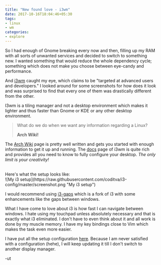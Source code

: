 ```yaml
---
title: "New found love - i3wm"
date: 2017-10-16T18:04:46+05:30
tags:
- linux
- wm
categories:
- explore
---
```


So I had enough of Gnome breaking every now and then, filling up my RAM with
all sorts of unwanted services and decided to switch to something new. I wanted
something that would reduce the whole dependency cycle; something which does
not make you choose between eye-candy and performance.

And [i3wm](https://i3wm.org/) caught my eye, which claims to be "targeted at
advanced users and developers." I looked around for some screenshots for how
does it look and was surprised to find that every one of them was drastically
different from the other.

I3wm is a tiling manager and not a desktop environment which makes it lighter
and thus faster than Gnome or KDE or any other desktop environment.

> What do we do when we want any information regarding a Linux?
>
> **Arch Wiki!**

The [Arch Wiki](https://wiki.archlinux.org/index.php/i3) page is pretty well
written and gets you started with enough information to get it up and running.
The [docs](https://i3wm.org/docs/) page of i3wm is quite rich and provides all
you need to know to fully configure your desktop. _The only limit is your
creativity!_

<br>
Here's what the setup looks like:<br>
![My i3 setup](https://raw.githubusercontent.com/coditva/i3-config/master/screenshot.png "My i3 setup")

I would recommend using [i3-gaps](https://github.com/Airblader/i3) which is a
fork of i3 with some enhancements like the gaps between windows.

What I have come to love about i3 is how fast I can navigate between windows. I
hate using my touchpad unless absolutely necessary and that is exactly what i3
eliminated. I don't have to even think about it and all work is done by my
muscle memory. I have my key bindings close to Vim which makes the task even
more easier.

I have put all the setup configuration
[here](https://github.com/coditva/i3-config). Because I am never satisfied
with a configuration (hehe), I will keep updating it till I don't switch to
another display manager.

-ut
